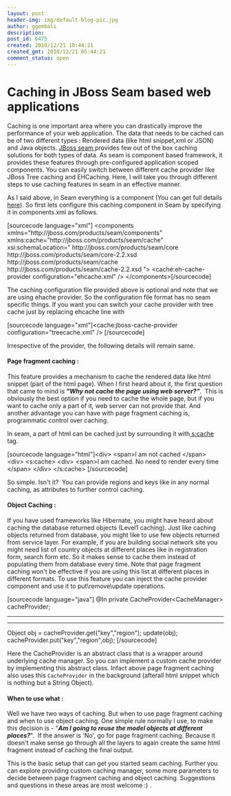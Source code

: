 ```yaml
---
layout: post
header-img: img/default-blog-pic.jpg
author: ggembali
description: 
post_id: 6475
created: 2010/12/21 10:44:21
created_gmt: 2010/12/21 05:44:21
comment_status: open
---
```


# Caching in JBoss Seam based web applications

<p>Caching is one important area where you can drastically improve the performance of your web application. The data that needs to be cached can be of two different types : Rendered data (like html snippet,xml or JSON) and Java objects. <a href="http://seamframework.org/">JBoss seam </a>provides few out of the box caching solutions for both types of data. As seam is component based framework, it provides these features through pre-configured application scoped components. You can easily switch between different cache provider like JBoss Tree caching and EHCaching. Here, I will take you through different steps to use caching features in seam in an effective manner.</p>
<!--more-->

<p>As I said above, in Seam everything is a component (You can get full details <a href="http://docs.jboss.org/seam/2.2.0.GA/reference/en-US/html/concepts.html">here</a>). So first lets configure this caching component in Seam by specifying it in components.xml as follows.</p>
<p>[sourcecode language="xml"]
&lt;components xmlns=&quot;http://jboss.com/products/seam/components&quot;
    xmlns:cache=&quot;http://jboss.com/products/seam/cache&quot;
   xsi:schemaLocation=&quot;
    http://jboss.com/products/seam/core http://jboss.com/products/seam/core-2.2.xsd
    http://jboss.com/products/seam/cache http://jboss.com/products/seam/cache-2.2.xsd
&quot;&gt;
   &lt;cache:eh-cache-provider configuration=&quot;ehcache.xml&quot; /&gt;
&lt;/components&gt;[/sourcecode]</p>
<p>The caching configuration file provided above is optional and note that we are using ehache provider. So the configuration file format has no seam specific things. If you want you can switch your cache provider with tree cache just by replacing ehcache line with</p>
<p>[sourcecode language="xml"]&lt;cache:jboss-cache-provider configuration=&quot;treecache.xml&quot; /&gt;
[/sourcecode]</p>
<p>Irrespective of the provider, the following details will remain same.</p>
<h4>Page fragment caching :</h4>

<p>This feature provides a mechanism to cache the rendered data like html snippet (part of the html page). When I first heard about it, the first question that came to mind is <strong><em>"Why not cache the page using web server?"</em></strong>.  This is obviously the best option if you need to cache the whole page, but if you want to cache only a part of it, web server can not provide that. And another advantage you can have with page fragment caching is, programmatic control over caching.</p>
<p>In seam, a part of html can be cached just by surrounding it with<a href="http://www.jsftoolbox.com/documentation/seam/09-TagReference/seam-cache.html" target="_blank"> s:cache</a> tag.</p>
<p>[sourcecode language="html"]&lt;div&gt;
  &lt;span&gt;I am not cached &lt;/span&gt;
&lt;div&gt;
&lt;s:cache&gt;
    &lt;div&gt;
        &lt;span&gt;I am cached. No need to render every time  &lt;/span&gt;
    &lt;/div&gt;
&lt;/s:cache&gt;
[/sourcecode]</p>
<p>So simple. Isn't it?  You can provide regions and keys like in any normal caching, as attributes to further control caching.
<h4>Object Caching :</h4>
If you have used frameworks like Hibernate, you might have heard about caching the database returned objects (Level1 caching). Just like caching objects returned from database, you might like to use few objects returned from service layer. For example, if you are building social network site you might need list of country objects at different places like in registration form, search form etc. So it makes sense to cache them instead of populating them from database every time. Note that page fragment caching won't be effective if you are using this list at different places in different formats. To use this feature you can inject the cache provider component and use it to put\remove\update operations.</p>
<p>[sourcecode language="java"]
@In
private CacheProvider&lt;CacheManager&gt; cacheProvider;</p>
<hr />
<hr />
<p>Object obj = cacheProvider.get(&quot;key&quot;,&quot;region&quot;);
update(obj);
cacheProvider.put(&quot;key&quot;,&quot;region&quot;,obj);
[/sourcecode]</p>
<p>Here the CacheProvider is an abstract class that is a wrapper around underlying cache manager. So you can implement a custom cache provider by implementing this abstract class. Infact above page fragment caching also uses this <code>CacheProvider</code> in the background (afterall html snippet which is nothing but a String Object).
<h4>When to use what :</h4>
Well we have two ways of caching. But when to use page fragment caching and when to use object caching. One simple rule normally I use, to make this decision is - "<strong><em>Am I going to reuse the model objects at different places?</em></strong>".  If the answer is 'No', go for page fragment caching. Because it doesn't make sense go through all the layers to again create the same html fragment instead of caching the final output.</p>
<p>This is the basic setup that can get you started seam caching. Further you can explore providing custom caching manager, some more parameters to decide between page fragment caching and object caching. Suggestions and questions in these areas are most welcome :) .</p>
